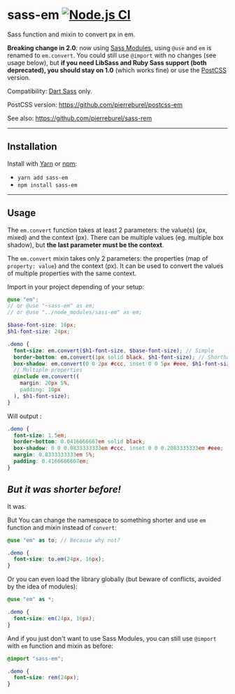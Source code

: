 # sass-em [![Node.js CI](https://github.com/pierreburel/sass-em/actions/workflows/node.js.yml/badge.svg)](https://github.com/pierreburel/sass-em/actions/workflows/node.js.yml)

Sass function and mixin to convert px in em.

**Breaking change in 2.0**: now using [Sass Modules](https://sass-lang.com/blog/the-module-system-is-launched), using `@use` and `em` is renamed to `em.convert`. You could still use `@import` with no changes (see usage below), but **if you need LibSass and Ruby Sass support (both deprecated), you should stay on 1.0** (which works fine) or use the [PostCSS](https://github.com/pierreburel/postcss-em) version.

Compatibility: [Dart Sass](https://sass-lang.com/dart-sass) only.

PostCSS version: https://github.com/pierreburel/postcss-em

See also: https://github.com/pierreburel/sass-rem

---

## Installation

Install with [Yarn](https://yarnpkg.com/) or [npm](https://www.npmjs.com/):

* `yarn add sass-em`
* `npm install sass-em`

---

## Usage

The `em.convert` function takes at least 2 parameters: the value(s) (px, mixed) and the context (px).
There can be multiple values (eg. multiple box shadow), but **the last parameter must be the context**.

The `em.convert` mixin takes only 2 parameters: the properties (map of `property: value`) and the context (px). It can be used to convert the values of multiple properties with the same context.

Import in your project depending of your setup:

```scss
@use "em";
// or @use "~sass-em" as em;
// or @use "../node_modules/sass-em" as em;

$base-font-size: 16px;
$h1-font-size: 24px;

.demo {
  font-size: em.convert($h1-font-size, $base-font-size); // Simple
  border-bottom: em.convert(1px solid black, $h1-font-size); // Shorthand
  box-shadow: em.convert(0 0 2px #ccc, inset 0 0 5px #eee, $h1-font-size); // Multiple values
  // Multiple properties
  @include em.convert((
    margin: 20px 5%,
    padding: 10px
  ), $h1-font-size);
}
```

Will output :

```css
.demo {
  font-size: 1.5em;
  border-bottom: 0.0416666667em solid black;
  box-shadow: 0 0 0.0833333333em #ccc, inset 0 0 0.2083333333em #eee;
  margin: 0.8333333333em 5%;
  padding: 0.4166666667em;
}
```

## *But it was shorter before!*

It was.

But You can change the namespace to something shorter and use `em` function and mixin instead of `convert`:

```scss
@use "em" as to; // Because why not?

.demo {
  font-size: to.em(24px, 16px);
}
```

Or you can even load the library globally (but beware of conflicts, avoided by the idea of modules):

```scss
@use "em" as *;

.demo {
  font-size: em(24px, 16px);
}
```

And if you just don't want to use Sass Modules, you can still use `@import` with `em` function and mixin as before:

```scss
@import "sass-em";

.demo {
  font-size: rem(24px);
}
```

